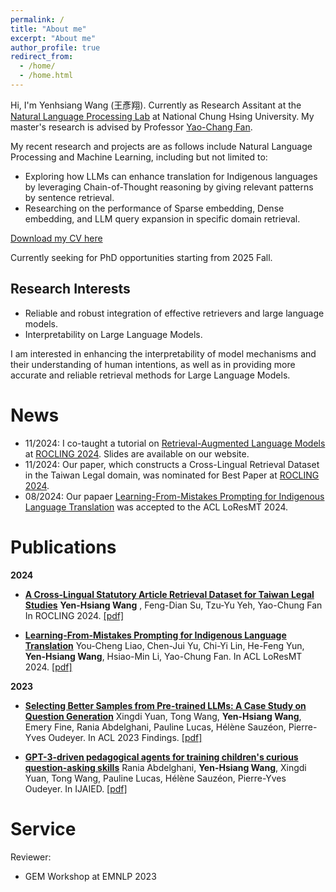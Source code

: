 ```yaml
---
permalink: /
title: "About me"
excerpt: "About me"
author_profile: true
redirect_from: 
  - /home/
  - /home.html
---
```


Hi, I'm Yenhsiang Wang (王彥翔). Currently as Research Assitant at the [Natural Language Processing Lab](https://nlpnchu.org/) at National Chung Hsing University. My master's research is advised by Professor [Yao-Chang Fan](https://yfan.nlpnchu.org/). 

My recent research and projects are as follows include Natural Language Processing and Machine Learning, including but not limited to:

- Exploring how LLMs can enhance translation for Indigenous languages ​​by leveraging Chain-of-Thought reasoning by giving relevant patterns by sentence retrieval.
- Researching on the performance of Sparse embedding, Dense embedding, and LLM query expansion in specific domain retrieval.

[Download my CV here](/files/heliart_CV.pdf)

Currently seeking for PhD opportunities starting from 2025 Fall.

## Research Interests
* Reliable and robust integration of effective retrievers and large language models.
* Interpretability on Large Language Models.

I am interested in enhancing the interpretability of model mechanisms and their understanding of human intentions, as well as in providing more accurate and reliable retrieval methods for Large Language Models.


# News
* 11/2024: I co-taught a tutorial on [Retrieval-Augmented Language Models](https://nlpnchu.org/rocling-tutorial-2024.github.io/) at [ROCLING 2024](https://nlpnchu.org/rocling-tutorial-2024.github.io/). Slides are available on our website.
* 11/2024: Our paper, which constructs a Cross-Lingual Retrieval Dataset in the Taiwan Legal domain, was nominated for Best Paper at [ROCLING 2024](https://nlpnchu.org/rocling-tutorial-2024.github.io/).
* 08/2024: Our papaer [Learning-From-Mistakes Prompting for Indigenous Language Translation](https://arxiv.org/abs/2410.11450) was accepted to the ACL LoResMT 2024.


# Publications
**2024**
- **[A Cross-Lingual Statutory Article Retrieval Dataset for Taiwan Legal Studies](https://arxiv.org/abs/2410.11450)** **Yen-Hsiang Wang** , Feng-Dian Su, Tzu-Yu Yeh, Yao-Chung Fan
In ROCLING 2024. [[pdf]](https://arxiv.org/pdf/2410.11450)

- **[Learning-From-Mistakes Prompting for Indigenous Language Translation](https://arxiv.org/abs/2407.13343v1)** You-Cheng Liao, Chen-Jui Yu, Chi-Yi Lin, He-Feng Yun, **Yen-Hsiang Wang**, Hsiao-Min Li, Yao-Chung Fan.
 In ACL LoResMT 2024. [[pdf]](https://arxiv.org/pdf/2407.13343v1)

**2023**
- **[Selecting Better Samples from Pre-trained LLMs: A Case Study on Question Generation](https://arxiv.org/abs/2209.11000)** Xingdi Yuan, Tong Wang, **Yen-Hsiang Wang**, Emery Fine, Rania Abdelghani, Pauline Lucas, Hélène Sauzéon, Pierre-Yves Oudeyer. In ACL 2023 Findings. [[pdf]](https://arxiv.org/pdf/2209.11000.pdf)


- **[GPT-3-driven pedagogical agents for training children's curious question-asking skills](https://arxiv.org/pdf/2211.14228.pdf)** Rania Abdelghani, **Yen-Hsiang Wang**, Xingdi Yuan, Tong Wang, Pauline Lucas, Hélène Sauzéon, Pierre-Yves Oudeyer. In IJAIED. [[pdf]](https://arxiv.org/pdf/2211.14228.pdf)

# Service
Reviewer:
* GEM Workshop at EMNLP 2023

